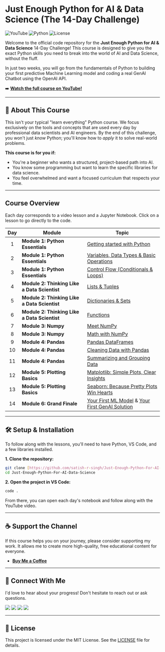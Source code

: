 # Just Enough Python for AI & Data Science (The 14-Day Challenge)

![YouTube](https://img.shields.io/badge/YouTube-FF0000?style=for-the-badge&logo=youtube&logoColor=white)
![Python](https://img.shields.io/badge/Python-3.11+-3776AB?style=for-the-badge&logo=python&logoColor=white)
![License](https://img.shields.io/badge/License-MIT-yellow.svg?style=for-the-badge)

Welcome to the official code repository for the **Just Enough Python for AI & Data Science** 14-Day Challenge! This course is designed to give you the exact Python skills you need to break into the world of AI and Data Science, without the fluff.

In just two weeks, you will go from the fundamentals of Python to building your first predictive Machine Learning model and coding a real GenAI Chatbot using the OpenAI API.

➡️ **[Watch the full course on YouTube!](https://www.youtube.com/YOUR_PLAYLIST_LINK_HERE)**

---



## 🚀 About This Course

This isn't your typical "learn everything" Python course. We focus exclusively on the tools and concepts that are used every day by professional data scientists and AI engineers. By the end of this challenge, you won't just *know* Python; you'll know how to *apply* it to solve real-world problems.

**This course is for you if:**
* You're a beginner who wants a structured, project-based path into AI.
* You know some programming but want to learn the specific libraries for data science.
* You feel overwhelmed and want a focused curriculum that respects your time.

---

##  Course Overview

Each day corresponds to a video lesson and a Jupyter Notebook. Click on a lesson to go directly to the code.

| Day | Module                                             | Topic                                                                    |
|:---:|----------------------------------------------------|--------------------------------------------------------------------------|
| 1   | **Module 1: Python Essentials** | [Getting started with Python](./Module%201%20-%20Python%20Essentials%20for%20Data%20Science/Day%201%20-%20Getting%20started%20with%20Python.ipynb) |
| 2   | **Module 1: Python Essentials** | [Variables, Data Types & Basic Operations](./Module%201%20-%20Python%20Essentials%20for%20Data%20Science/Day%202%20-%20Variables%2C%20Data%20Types%20and%20Basic%20Operations.ipynb) |
| 3   | **Module 1: Python Essentials** | [Control Flow (Conditionals & Loops)](./Module%201%20-%20Python%20Essentials%20for%20Data%20Science/Day%203%20-%20Control%20Flow%20(Conditionals%20&%20Loops).ipynb) |
| 4   | **Module 2: Thinking Like a Data Scientist** | [Lists & Tuples](./Module%202%20-%20Thinking%20Like%20a%20Data%20Scientist/Day%204%20-%20Lists%20&%20Tuples.ipynb) |
| 5   | **Module 2: Thinking Like a Data Scientist** | [Dictionaries & Sets](./Module%202%20-%20Thinking%20Like%20a%20Data%20Scientist/Day%205%20-%20Dictionaries%20&%20Sets.ipynb) |
| 6   | **Module 2: Thinking Like a Data Scientist** | [Functions](./Module%202%20-%20Thinking%20Like%20a%20Data%20Scientist/Day%206%20-%20Functions.ipynb) |
| 7   | **Module 3: Numpy** | [Meet NumPy](./Module%203%20-%20Numpy%20-%20Your%20First%20Data%20Science%20Power%20Tool/Day%207%20-%20Meet%20Numpy.ipynb) |
| 8   | **Module 3: Numpy** | [Math with NumPy](./Module%203%20-%20Numpy%20-%20Your%20First%20Data%20Science%20Power%20Tool/Day%208%20-%20Math%20with%20Numpy.ipynb) |
| 9   | **Module 4: Pandas** | [Pandas DataFrames](./Module%204%20-%20Pandas%20-%20From%20Raw%20Data%20to%20Elegant%20Tables/Day%209%20-%20Pandas%20Dataframes.ipynb) |
| 10  | **Module 4: Pandas** | [Cleaning Data with Pandas](./Module%204%20-%20Pandas%20-%20From%20Raw%20Data%20to%20Elegant%20Tables/Day%2010%20-%20Pandas%20-%20Cleaning%20Data.ipynb) |
| 11  | **Module 4: Pandas** | [Summarizing and Grouping Data](./Module%204%20-%20Pandas%20-%20From%20Raw%20Data%20to%20Elegant%20Tables/Day%2011%20-%20Pandas%20-%20Summarizing%20and%20Grouping.ipynb) |
| 12  | **Module 5: Plotting Basics** | [Matplotlib: Simple Plots, Clear Insights](./Module%205%20-%20Plotting%20Basics%20with%20Matplotlib%20&%20Seaborn/Day%2012%20-%20Matplotlib%20-%20Simple%20Plots%2C%20Clear%20Insights.ipynb) |
| 13  | **Module 5: Plotting Basics** | [Seaborn: Because Pretty Plots Win Hearts](./Module%205%20-%20Plotting%20Basics%20with%20Matplotlib%20&%20Seaborn/Day%2013%20-%20Seaborn%20-%20Because%20Pretty%20Plots%20Win%20Hearts.ipynb) |
| 14  | **Module 6: Grand Finale** | [Your First ML Model](./Module%206%20-%20Your%20First%20ML%20Model%20and%20GenAI%20chatbot/Day%2014%20-%20Your%20First%20ML%20model.ipynb) & [Your First GenAI Solution](./Module%206%20-%20Your%20First%20ML%20Model%20and%20GenAI%20chatbot/Day%2014%20-%20Your%20FirstGenAI%20Solution.ipynb) |

---

## 🛠️ Setup & Installation

To follow along with the lessons, you'll need to have Python, VS Code, and a few libraries installed.

**1. Clone the repository:**
```bash
git clone [https://github.com/satish-r-singh/Just-Enough-Python-For-AI-Data-Science.git](https://github.com/satish-r-singh/Just-Enough-Python-For-AI-Data-Science.git)
cd Just-Enough-Python-For-AI-Data-Science
```


**2. Open the project in VS Code:**
```bash
code .
```
From there, you can open each day's notebook and follow along with the YouTube video.

---

## ☕ Support the Channel

If this course helps you on your journey, please consider supporting my work. It allows me to create more high-quality, free educational content for everyone.

* [**Buy Me a Coffee**](https://www.buymeacoffee.com/YOUR_LINK_HERE)

---

## 👋 Connect With Me

I'd love to hear about your progress! Don't hesitate to reach out or ask questions.

[<img src = "https://img.icons8.com/ios-filled/50/youtube-play"/>](https://www.youtube.com/@TowardsAGI)
[<img src="https://img.icons8.com/ios-filled/50/000000/linkedin.png"/>](https://www.linkedin.com/in/satish-r-singh/) 
[<img src="https://img.icons8.com/ios-filled/50/000000/instagram-new--v1.png"/>](https://www.instagram.com/satishrohitsingh/)
[<img src = "https://img.icons8.com/ios-filled/50/twitterx--v1.png"/>](https://x.com/SatishRohitS)


---

## 📄 License

This project is licensed under the MIT License. See the [LICENSE](LICENSE) file for details.

